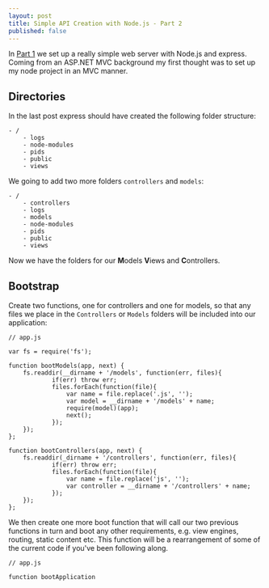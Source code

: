 ```yaml
---
layout: post
title: Simple API Creation with Node.js - Part 2
published: false
---
```


In [Part 1](http://rogchap.com/2011/06/25/simple-api-creation-with-nodejs/) we set up a really simple web server with Node.js and express. Coming from an ASP.NET MVC background my first thought was to set up my node
 project in an MVC manner.
 
## Directories
 
In the last post express should have created the following folder structure:
 
	- /
		- logs
		- node-modules
		- pids
		- public
		- views

We going to add two more folders `controllers` and `models`:
 
	- /
		- controllers
		- logs
		- models
		- node-modules
		- pids
		- public
		- views

Now we have the folders for our **M**odels **V**iews and **C**ontrollers.
 
## Bootstrap
 
Create two functions, one for controllers and one for models, so that any files we place in the `Controllers` or `Models` folders will be included into our application:
 
	// app.js
	
	var fs = require('fs');
	
	function bootModels(app, next) {
		fs.readdir(__dirname + '/models', function(err, files){
    			if(err) throw err;
    			files.forEach(function(file){
      				var name = file.replace('.js', '');
      				var model = __dirname + '/models' + name;
      				require(model)(app);
      				next();
    			});
  		});
	};

	function bootControllers(app, next) {
  		fs.readdir(_dirname + '/controllers', function(err, files){
    			if(err) throw err;
    			files.forEach(function(file){
      				var name = file.replace('js', '');
      				var controller = __dirname + '/controllers' + name;
    			});
  		});
	};

We then create one more boot function that will call our two previous functions in turn and boot any other requirements, e.g. view engines, routing, static content etc. This function will be a rearrangement of some of the current code if you've been following along.

	// app.js

	function bootApplication
